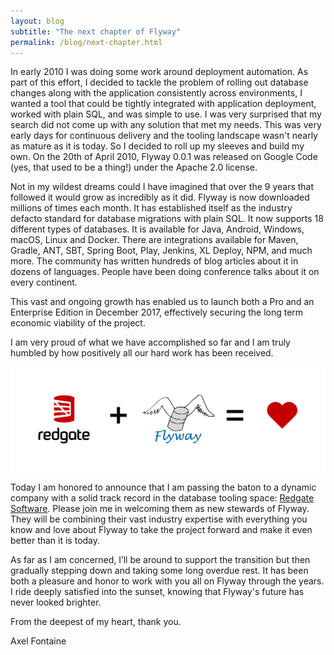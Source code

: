 ```yaml
---
layout: blog
subtitle: "The next chapter of Flyway"
permalink: /blog/next-chapter.html
---
```


In early 2010 I was doing some work around deployment automation. As part of this effort, I decided to tackle the problem of rolling out database changes along with the application consistently across environments, I wanted a tool that could be tightly integrated with application deployment, worked with plain SQL, and was simple to use. I was very surprised that my search did not come up with any solution that met my needs. This was very early days for continuous delivery and the tooling landscape wasn't nearly as mature as it is today. So I decided to roll up my sleeves and build my own. On the 20th of April 2010, Flyway 0.0.1 was released on Google Code (yes, that used to be a thing!) under the Apache 2.0 license.

Not in my wildest dreams could I have imagined that over the 9 years that followed it would grow as incredibly as it did. Flyway is now downloaded millions of times each month. It has established itself as the industry defacto standard for database migrations with plain SQL. It now supports 18 different types of databases. It is available for Java, Android, Windows, macOS, Linux and Docker. There are integrations available for Maven, Gradle, ANT, SBT, Spring Boot, Play, Jenkins, XL Deploy, NPM, and much more. The community has written hundreds of blog articles about it in dozens of languages. People have been doing conference talks about it on every continent.

This vast and ongoing growth has enabled us to launch both a Pro and an Enterprise Edition in December 2017, effectively securing the long term economic viability of the project.

I am very proud of what we have accomplished so far and I am truly humbled by how positively all our hard work has been received.

![Flyway and Redgate](/assets/posts/next-chapter/flyway-and-redgate.png)

Today I am honored to announce that I am passing the baton to a dynamic company with a  solid track record in the database tooling space: [Redgate Software](https://www.red-gate.com/). Please join me in welcoming them as new stewards of Flyway. They will be combining their vast industry expertise with everything you know and love about Flyway to take the project forward and make it even better than it is today.

As far as I am concerned, I’ll be around to support the transition but then gradually stepping down and taking some long overdue rest. It has been both a pleasure and honor to work with you all on Flyway through the years. I ride deeply satisfied into the sunset, knowing that Flyway's future has never looked brighter.

From the deepest of my heart, thank you.

Axel Fontaine

